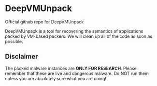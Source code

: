 # DeepVMUnpack

Official github repo for DeepVMUnpack

DeepVMUnpack is a tool for recovering the semantics of applications packed by VM-based packers. We will clean up all of the code as soon as possible.


## Disclaimer

The packed malware instances are **ONLY FOR RESEARCH**. Please remember that these are live and dangerous malware. Do NOT run them unless you are absolutely sure what you are doing!
